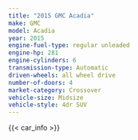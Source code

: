 ```yaml
---
title: "2015 GMC Acadia"
make: GMC
model: Acadia
year: 2015
engine-fuel-type: regular unleaded
engine-hp: 281
engine-cylinders: 6
transmission-type: Automatic
driven-wheels: all wheel drive
number-of-doors: 4
market-category: Crossover
vehicle-size: Midsize
vehicle-style: 4dr SUV
---
```


{{< car_info >}}
